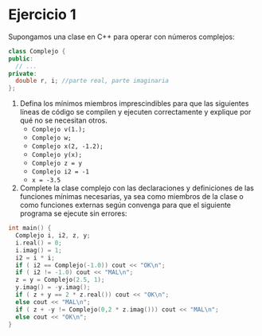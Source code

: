 # Ejercicio 1

Supongamos una clase en C++ para operar con números complejos:
```C++
class Complejo {
public:
  // ...
private:
  double r, i; //parte real, parte imaginaria
};
```
1. Defina los mínimos miembros imprescindibles para que las siguientes líneas de código se compilen y ejecuten correctamente y explique por qué no se necesitan otros.
   - `Complejo v(1.);`
   - `Complejo w;`
   - `Complejo x(2, -1.2);`
   - `Complejo y(x);`
   - `Complejo z = y`
   - `Complejo i2 = -1`
   -  `x = -3.5`
2. Complete la clase complejo con las declaraciones y definiciones de las funciones
mínimas necesarias, ya sea como miembros de la clase o como funciones externas
según convenga para que el siguiente programa se ejecute sin errores:
```C++
int main() {
  Complejo i, i2, z, y;
  i.real() = 0;
  i.imag() = 1;
  i2 = i * i;
  if ( i2 == Complejo(-1.0)) cout << "OK\n";
  if ( i2 != -1.0) cout << "MAL\n";
  z = y = Complejo(2.5, 1);
  y.imag() = -y.imag();
  if ( z + y == 2 * z.real()) cout << "OK\n";
  else cout << "MAL\n";
  if ( z + -y != Complejo(0,2 * z.imag())) cout << "MAL\n";
  else cout << "OK\n";
}
```
